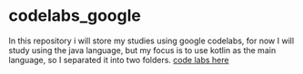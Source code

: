 # codelabs_google

In this repository i will store my studies using google codelabs, for now I will study using the java language, but my focus is to use kotlin as the main language, so I separated it into two folders.
[code labs here](https://developer.android.com/codelabs/android-training-hello-world#0)
